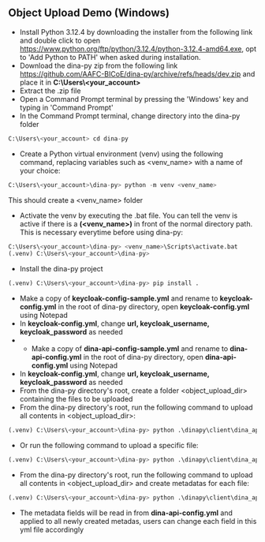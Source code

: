 ## Object Upload Demo (Windows)

* Install Python 3.12.4 by downloading the installer from the following link and double click to open https://www.python.org/ftp/python/3.12.4/python-3.12.4-amd64.exe, opt to 'Add Python to PATH' when asked during installation.
* Download the dina-py zip from the following link https://github.com/AAFC-BICoE/dina-py/archive/refs/heads/dev.zip and place it in **C:\Users\\<your_account>**
* Extract the .zip file 
* Open a Command Prompt terminal by pressing the 'Windows' key and typing in 'Command Prompt'
* In the Command Prompt terminal, change directory into the dina-py folder
```py
C:\Users\<your_account> cd dina-py
```
* Create a Python virtual environment (venv) using the following command, replacing variables such as <venv_name> with a name of your choice:
```py
C:\Users\<your_account>\dina-py> python -m venv <venv_name>
```
This should create a <venv_name> folder
* Activate the venv by executing the .bat file. You can tell the venv is active if there is a **(<venv_name>)** in front of the normal directory path. This is necessary everytime before using dina-py:
```py
C:\Users\<your_account>\dina-py> <venv_name>\Scripts\activate.bat
(.venv) C:\Users\<your_account>\dina-py>
```
* Install the dina-py project
```py
(.venv) C:\Users\<your_account>\dina-py> pip install .
```
* Make a copy of **keycloak-config-sample.yml** and rename to **keycloak-config.yml** in the root of dina-py directory, open **keycloak-config.yml** using Notepad
* In **keycloak-config.yml**, change **url, keycloak_username, keycloak_password** as needed
* * Make a copy of **dina-api-config-sample.yml** and rename to **dina-api-config.yml** in the root of dina-py directory, open **dina-api-config.yml** using Notepad
* In **keycloak-config.yml**, change **url, keycloak_username, keycloak_password** as needed
* From the dina-py directory's root, create a folder <object_upload_dir> containing the files to be uploaded
* From the dina-py directory's root, run the following command to upload all contents in <object_upload_dir>:
```py
(.venv) C:\Users\<your_account>\dina-py> python .\dinapy\client\dina_api_client.py -upload_dir '<object_upload_dir>'
```
* Or run the following command to upload a specific file:
```py
(.venv) C:\Users\<your_account>\dina-py> python .\dinapy\client\dina_api_client.py -upload_file '<object_upload_dir>/<file_name>'
```
* From the dina-py directory's root, run the following command to upload all contents in <object_upload_dir> and create metadatas for each file:
```py
(.venv) C:\Users\<your_account>\dina-py> python .\dinapy\client\dina_api_client.py -create_metadatas '<object_upload_dir>'
```
* The metadata fields will be read in from **dina-api-config.yml** and applied to all newly created metadas, users can change each field in this yml file accordingly